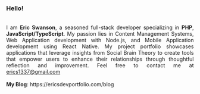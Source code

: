 <!--
<p align="right">The files are IN the computer
<img src="https://github.com/Erics1337/erics1337/blob/main/zoolander.gif?raw=true" height="260px" align="right" alt="The files are IN the computer">
</p>
-->

<h3>Hello!</h3>
<p align="justify" margin="80%"> 
<br>
I am <strong>Eric Swanson</strong>, a seasoned full-stack developer specializing in <strong>PHP</strong>, <strong>JavaScript/TypeScript</strong>. My passion lies in Content Management Systems, Web Application development with Node.js, and Mobile Application development using React Native. My project portfolio showcases applications that leverage insights from Social Brain Theory to create tools that empower users to enhance their relationships through thoughtful reflection and improvement.
<!-- Also, I'm a freelancer. If you have a need for a mobile application or website, contact me by email:  -->
Feel free to contact me at <a href="erics1337@gmail.com">erics1337@gmail.com</a><br><br>
<strong>My Blog</strong>: https://ericsdevportfolio.com/blog <br>
<!--
</p>
<br>
<p>
<img src="https://github-readme-stats.vercel.app/api?username=erics1337&count_private=true&show_icons=true&theme=calm&include_all_commits=true" height="180em"/>
<img src="https://github-readme-stats.vercel.app/api/top-langs/?username=erics1337&show_icons=true&layout=compact&cache_seconds=1800&langs_count=8&theme=calm&count_private=true&show_icons=true" height="180em"/>
</p>

#### Tech I Know and Love
[![VueJS Badge](https://img.shields.io/badge/-Vue.js-darkgreen?style=for-the-badge&labelColor=black&logo=vue.js&logoColor=green)](https://vuejs.org/)
[![React Badge](https://img.shields.io/badge/-React.js-blue?style=for-the-badge&labelColor=black&logo=react&logoColor=blue)](https://reactjs.org/)
[![NextJS Badge](https://img.shields.io/badge/-NextJS-white?style=for-the-badge&labelColor=black&logo=Next.js&logoColor=white)](https://nextjs.org/) 
[![AWS Badge](https://img.shields.io/badge/-AWS-darkblue?style=for-the-badge&labelColor=orange&logo=amazon-aws&logoColor=darkblue)](https://aws.com/)
[![PHP Badge](https://img.shields.io/badge/-PHP-purple?style=for-the-badge&labelColor=black&logo=PHP&logoColor=purple)](https://www.youtube.com/watch?v=a7_WFUlFS94)
[![Javascript Badge](https://img.shields.io/badge/-Javascript-F0DB4F?style=for-the-badge&labelColor=black&logo=javascript&logoColor=F0DB4F)](https://www.javascript.com/) 
[![Nodejs Badge](https://img.shields.io/badge/-Nodejs-3C873A?style=for-the-badge&labelColor=black&logo=node.js&logoColor=3C873A)](https://nodejs.org/en/about/)
[![ReactNative Badge](https://img.shields.io/badge/-ReactNative-61DBFB?style=for-the-badge&labelColor=black&logo=react&logoColor=61DBFB)](https://reactnative.dev/)
[![Figma Badge](https://img.shields.io/badge/-Figma-lightpurple?style=for-the-badge&labelColor=black&logo=figma&logoColor=lightpurple)](https://www.figma.com/)
[![Firebase Badge](https://img.shields.io/badge/-Firebase-e69514?style=for-the-badge&labelColor=black&logo=firebase&logoColor=ffa500)](https://firebase.google.com/)
[![MongoDB_Badge](https://img.shields.io/badge/-Mongodb-green?style=for-the-badge&labelColor=black&logo=mongodb&logoColor=green)](https://www.mongodb.com/)
[![Python Badge](https://img.shields.io/badge/-Python-yellow?style=for-the-badge&labelColor=blue&logo=python&logoColor=yellow)](https://www.youtube.com/watch?v=x7X9w_GIm1s)
[![Flask_Badge](https://img.shields.io/badge/-Flask-white?style=for-the-badge&labelColor=black&logo=flask&logoColor=white)](https://flask.palletsprojects.com/en/2.1.x/)
[![Django_Badge](https://img.shields.io/badge/-Django-green?style=for-the-badge&labelColor=3C873A&logo=django&logoColor=white)](https://www.djangoproject.com/)
[![Wordpress Badge](https://img.shields.io/badge/-Wordpress-black?style=for-the-badge&labelColor=white&logo=wordpress&logoColor=gray)](https://wordpress.org)
[![Drupal Badge](https://img.shields.io/badge/-Drupal-blue?style=for-the-badge&labelColor=white&logo=drupal&logoColor=blue)](https://www.drupal.org)
